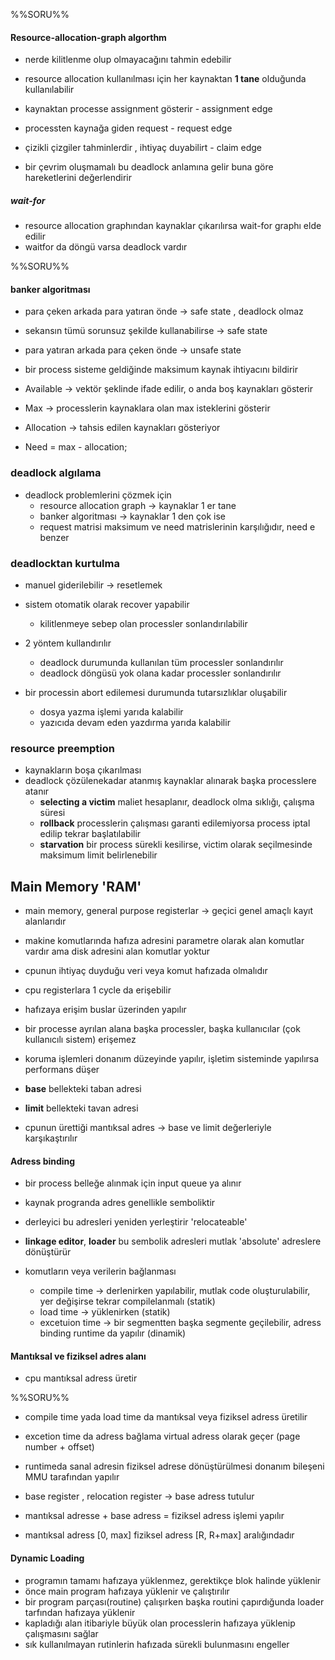 %%SORU%%
#### Resource-allocation-graph algorthm
* nerde kilitlenme olup olmayacağını tahmin edebilir
* resource allocation kullanılması için her kaynaktan **1 tane** olduğunda kullanılabilir 

* kaynaktan processe assignment gösterir - assignment edge
* processten kaynağa giden request - request edge 
* çizikli çizgiler tahminlerdir , ihtiyaç duyabilirt - claim edge
* bir çevrim oluşmamalı bu deadlock anlamına gelir buna göre hareketlerini değerlendirir

##### wait-for 
* resource allocation graphından kaynaklar çıkarılırsa wait-for graphı elde edilir
* waitfor da döngü varsa deadlock vardır

%%SORU%%
#### banker algoritması
* para çeken arkada para yatıran önde -> safe state , deadlock olmaz
* sekansın tümü sorunsuz şekilde kullanabilirse -> safe state 
* para yatıran arkada para çeken önde -> unsafe state

* bir process sisteme geldiğinde maksimum kaynak ihtiyacını bildirir

* Available -> vektör şeklinde ifade edilir, o anda boş kaynakları gösterir
* Max -> processlerin kaynaklara olan max isteklerini gösterir
* Allocation -> tahsis edilen kaynakları gösteriyor
* Need = max - allocation;

### deadlock algılama
* deadlock problemlerini çözmek için
    * resource allocation graph -> kaynaklar 1 er tane
    * banker algoritması -> kaynaklar 1 den çok ise
    - request matrisi maksimum ve need matrislerinin karşılığıdır, need e benzer

### deadlocktan kurtulma
* manuel giderilebilir -> resetlemek
* sistem otomatik olarak recover yapabilir
    * kilitlenmeye sebep olan processler sonlandırılabilir

* 2 yöntem kullandırılır
    * deadlock durumunda kullanılan tüm processler sonlandırılır
    * deadlock döngüsü yok olana kadar processler sonlandırılır

* bir processin abort edilemesi durumunda tutarsızlıklar oluşabilir
    * dosya yazma işlemi yarıda kalabilir
    * yazıcıda devam eden yazdırma yarıda kalabilir

### resource preemption
* kaynakların boşa çıkarılması
* deadlock çözülenekadar atanmış kaynaklar alınarak başka processlere atanır
    * **selecting a victim** maliet hesaplanır, deadlock olma sıklığı, çalışma süresi
    * **rollback** processlerin çalışması garanti edilemiyorsa process iptal edilip tekrar başlatılabilir
    * **starvation** bir process sürekli kesilirse, victim olarak seçilmesinde maksimum limit belirlenebilir


## Main Memory 'RAM'
* main memory, general purpose registerlar -> geçici genel amaçlı kayıt alanlarıdır
* makine komutlarında hafıza adresini parametre olarak alan komutlar vardır ama disk adresini alan komutlar yoktur
* cpunun ihtiyaç duyduğu veri veya komut hafızada olmalıdır

* cpu registerlara 1 cycle da erişebilir
* hafızaya erişim buslar üzerinden yapılır

* bir processe ayrılan alana başka processler, başka kullanıcılar (çok kullanıcılı sistem) erişemez
* koruma işlemleri donanım düzeyinde yapılır, işletim sisteminde yapılırsa performans düşer

* **base** bellekteki taban adresi
* **limit** bellekteki tavan adresi

* cpunun ürettiği mantıksal adres -> base ve limit değerleriyle karşıkaştırılır

#### Adress binding
* bir process belleğe alınmak için input queue ya alınır

* kaynak progranda adres genellikle semboliktir
* derleyici bu adresleri yeniden yerleştirir 'relocateable'  
* **linkage editor**, **loader** bu sembolik adresleri mutlak 'absolute' adreslere dönüştürür

* komutların veya verilerin bağlanması
    * compile time -> derlenirken yapılabilir, mutlak code oluşturulabilir, yer değişirse tekrar compilelanmalı (statik)
    * load time -> yüklenirken (statik)
    * excetuion time -> bir segmentten başka segmente geçilebilir, adress binding runtime da yapılır (dinamik)

#### Mantıksal ve fiziksel adres alanı
* cpu mantıksal adress üretir

%%SORU%%
* compile time yada load time da mantıksal veya fiziksel adress üretilir
* excetion time da adress bağlama virtual adress olarak geçer (page number + offset)

* runtimeda sanal adresin fiziksel adrese dönüştürülmesi donanım bileşeni MMU tarafından yapılır

* base register , relocation register -> base adress tutulur
* mantıksal adresse + base adress = fiziksel adress işlemi yapılır
* mantıksal adress [0, max] fiziksel adress [R, R+max] aralığındadır

#### Dynamic Loading
* programın tamamı hafızaya yüklenmez, gerektikçe blok halinde yüklenir
* önce main program hafızaya yüklenir ve çalıştırılır
* bir program parçası(routine) çalışırken başka routini çapırdığunda loader tarfından hafızaya yüklenir
* kapladığı alan itibariyle büyük olan processlerin hafızaya yüklenip çalışmasını sağlar
* sık kullanılmayan rutinlerin hafızada sürekli bulunmasını engeller
